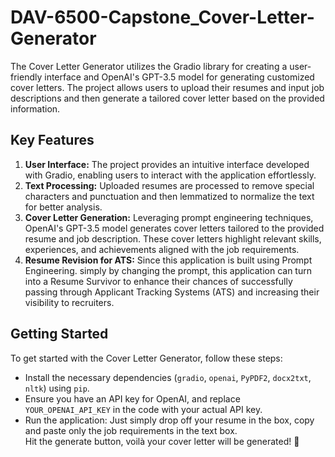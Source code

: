 # DAV-6500-Capstone_Cover-Letter-Generator
The Cover Letter Generator utilizes the Gradio library for creating a user-friendly interface and OpenAI's GPT-3.5 model for generating customized cover letters. The project allows users to upload their resumes and input job descriptions and then generate a tailored cover letter based on the provided information.

## Key Features
1. **User Interface:** The project provides an intuitive interface developed with Gradio, enabling users to interact with the application effortlessly.
2. **Text Processing:** Uploaded resumes are processed to remove special characters and punctuation and then lemmatized to normalize the text for better analysis.
3. **Cover Letter Generation:** Leveraging prompt engineering techniques, OpenAI's GPT-3.5 model generates cover letters tailored to the provided resume and job description. These cover letters highlight relevant skills, experiences, and achievements aligned with the job requirements.
4. **Resume Revision for ATS:** Since this application is built using Prompt Engineering. simply by changing the prompt, this application can turn into a Resume Survivor to enhance their chances of successfully passing through Applicant Tracking Systems (ATS) and increasing their visibility to recruiters.

## Getting Started
To get started with the Cover Letter Generator, follow these steps:
- Install the necessary dependencies (`gradio`, `openai`, `PyPDF2`, `docx2txt`, `nltk`) using `pip`.
- Ensure you have an API key for OpenAI, and replace `YOUR_OPENAI_API_KEY` in the code with your actual API key.
- Run the application: Just simply drop off your resume in the box, copy and paste only the job requirements in the text box.</br>
Hit the generate button, voilà your cover letter will be generated! 🎉
